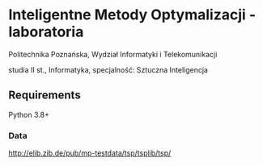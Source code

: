 # Inteligentne Metody Optymalizacji - laboratoria

Politechnika Poznańska, Wydział Informatyki i Telekomunikacji

studia II st., Informatyka, specjalność: Sztuczna Inteligencja

## Requirements
Python 3.8+

### Data
http://elib.zib.de/pub/mp-testdata/tsp/tsplib/tsp/
